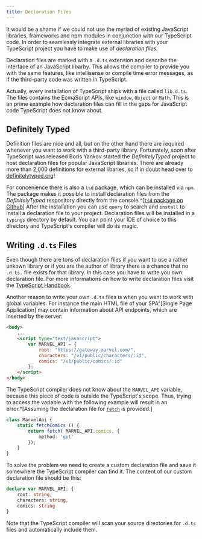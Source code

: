 ```yaml
---
title: Declaration Files
---
```


It would be a shame if we could not use the myriad of existing JavaScript libraries, frameworks and npm modules in conjunction with our TypeScript code. In order to seamlessly integrate external libraries with your TypeScript project you have to make use of *declaration files*.

Declaration files are marked with a `.d.ts` extension and describe the interface of an JavaScript libarby. This allows the compiler to provide you with the same features, like intellisense or compile time error messages, as if the third-party code was written in TypeScript.

Actually, every installation of TypeScript ships with a file called `lib.d.ts`. The files contains the EcmaScript APIs, like `window`, `Object` or `Math`. This is an prime example how declaration files can fill in the gaps for JavaScript code TypeScript does not know about.

## Definitely Typed

Definition files are nice and all, but on the other hand there are required whenever you want to work with a third-party library. Fortunately, soon after TypeScript was released Boris Yankov started the *DefinitelyTyped* project to host declaration files for popular JavaScript libraries. There are already more than 2,000 definitions for external libaries, so if in doubt head over to [definitelytyped.org](http://definitelytyped.org/)!

For concenience there is also a `tsd` package, which can be installed via `npm`. The package makes it possible to install declaration files from the *DefinitelyTyped* respository directly from the console.^[[`tsd` package on Github](https://github.com/Definitelytyped/tsd)] After the installation you can use `query` to search and `install` to install a declaration file to your project. Declaration files will be installed in a `typings` directory by default. You can point your IDE of choice to this directory and TypeScript's compiler will do its magic.

## Writing `.d.ts` Files

Even though there are tons of declaration files if you want to use a rather unkown library or if you are the author of library there is a chance that no `.d.ts.` file exists for that library. In this case you have to write you own declaration file. For more informations on how to write declaration files visit the [TypeScript Handbook](http://www.typescriptlang.org/Handbook#writing-dts-files).

Another reason to write your own `.d.ts` files is when you want to work with global variables. For instance the main HTML file of your SPA^[Single Page Application] may contain information about API endpoints, which are inserted by the server:

```html
<body>
    ...
    <script type="text/javascript">
        var MARVEL_API = {
            root: "https://gateway.marvel.com/",
            characters: "/v1/public/characters/:id",
            comics: "/v1/public/comics/:id"
        };
    </script>
</body>
```

The TypeScript compiler does not know about the `MARVEL_API` variable, because this piece of code is outside the TypeScript's scope. Thus, trying to access the variable with the following example will result in an error.^[Assuming the declaration file for [`fetch`](https://github.com/borisyankov/DefinitelyTyped/blob/master/whatwg-fetch/whatwg-fetch.d.ts) is provided.]

```typescript
class MarvelApi {
    static fetchComics () {
        return fetch( MARVEL_API.comics, {
            method: 'get'
        });
    }
}
```

To solve the problem we need to create a custom declaration file and save it somewhere the TypeScript compiler can find it. The content of our custom declaration file should be this:

```typescript
declare var MARVEL_API: {
	root: string,
	characters: string,
	comics: string
}
```

Note that the TypeScript compiler will scan your source directories for `.d.ts` files and automatically include them.